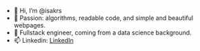 - 👋 Hi, I’m @isakrs
- 👀 Passion: algorithms, readable code, and simple and beautiful webpages.
- 🌱 Fullstack engineer, coming from a data science background.
- 📫 Linkedin: [LinkedIn](https://www.linkedin.com/in/isakrathestoere/) 

<!---
isakrs/isakrs is a ✨ special ✨ repository because its `README.md` (this file) appears on your GitHub profile.
You can click the Preview link to take a look at your changes.
--->
